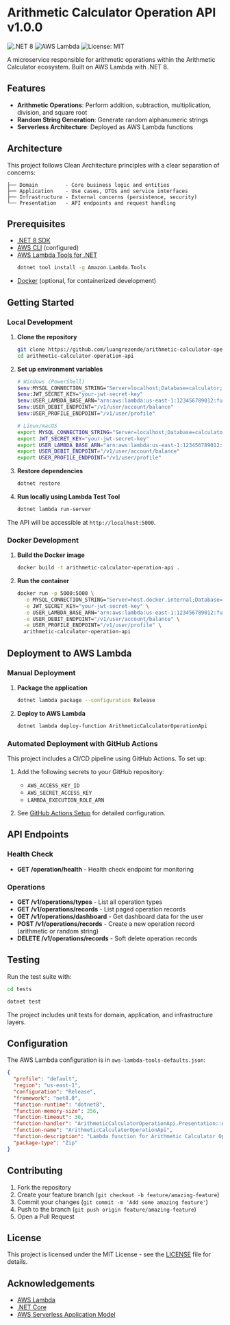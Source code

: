 # Arithmetic Calculator Operation API v1.0.0

![.NET 8](https://img.shields.io/badge/.NET-8.0-512BD4)
![AWS Lambda](https://img.shields.io/badge/AWS-Lambda-FF9900)
![License: MIT](https://img.shields.io/badge/License-MIT-yellow.svg)

A microservice responsible for arithmetic operations within the Arithmetic Calculator ecosystem. Built on AWS Lambda with .NET 8.

## Features

- **Arithmetic Operations**: Perform addition, subtraction, multiplication, division, and square root
- **Random String Generation**: Generate random alphanumeric strings
- **Serverless Architecture**: Deployed as AWS Lambda functions

## Architecture

This project follows Clean Architecture principles with a clear separation of concerns:

```
├── Domain         - Core business logic and entities
├── Application    - Use cases, DTOs and service interfaces
├── Infrastructure - External concerns (persistence, security)
└── Presentation   - API endpoints and request handling
```

## Prerequisites

- [.NET 8 SDK](https://dotnet.microsoft.com/download/dotnet/8.0)
- [AWS CLI](https://docs.aws.amazon.com/cli/latest/userguide/getting-started-install.html) (configured)
- [AWS Lambda Tools for .NET](https://github.com/aws/aws-extensions-for-dotnet-cli#aws-lambda-amazonlambdatools)
  ```bash
  dotnet tool install -g Amazon.Lambda.Tools
  ```
- [Docker](https://www.docker.com/products/docker-desktop) (optional, for containerized development)

## Getting Started

### Local Development

1. **Clone the repository**
   ```bash
   git clone https://github.com/luangrezende/arithmetic-calculator-operation-api.git
   cd arithmetic-calculator-operation-api
   ```

2. **Set up environment variables**
   ```bash
   # Windows (PowerShell)
   $env:MYSQL_CONNECTION_STRING="Server=localhost;Database=calculator;User=root;Password=password;"
   $env:JWT_SECRET_KEY="your-jwt-secret-key"
   $env:USER_LAMBDA_BASE_ARN="arn:aws:lambda:us-east-1:123456789012:function:UserAPI"
   $env:USER_DEBIT_ENDPOINT="/v1/user/account/balance"
   $env:USER_PROFILE_ENDPOINT="/v1/user/profile"

   # Linux/macOS
   export MYSQL_CONNECTION_STRING="Server=localhost;Database=calculator;User=root;Password=password;"
   export JWT_SECRET_KEY="your-jwt-secret-key"
   export USER_LAMBDA_BASE_ARN="arn:aws:lambda:us-east-1:123456789012:function:UserAPI"
   export USER_DEBIT_ENDPOINT="/v1/user/account/balance"
   export USER_PROFILE_ENDPOINT="/v1/user/profile"
   ```

3. **Restore dependencies**
   ```bash
   dotnet restore
   ```

4. **Run locally using Lambda Test Tool**
   ```bash
   dotnet lambda run-server
   ```

The API will be accessible at `http://localhost:5000`.

### Docker Development

1. **Build the Docker image**
   ```bash
   docker build -t arithmetic-calculator-operation-api .
   ```

2. **Run the container**
   ```bash
   docker run -p 5000:5000 \
     -e MYSQL_CONNECTION_STRING="Server=host.docker.internal;Database=calculator;User=root;Password=password;" \
     -e JWT_SECRET_KEY="your-jwt-secret-key" \
     -e USER_LAMBDA_BASE_ARN="arn:aws:lambda:us-east-1:123456789012:function:UserAPI" \
     -e USER_DEBIT_ENDPOINT="/v1/user/account/balance" \
     -e USER_PROFILE_ENDPOINT="/v1/user/profile" \
     arithmetic-calculator-operation-api
   ```

## Deployment to AWS Lambda

### Manual Deployment

1. **Package the application**
   ```bash
   dotnet lambda package --configuration Release
   ```

2. **Deploy to AWS Lambda**
   ```bash
   dotnet lambda deploy-function ArithmeticCalculatorOperationApi
   ```

### Automated Deployment with GitHub Actions

This project includes a CI/CD pipeline using GitHub Actions. To set up:

1. Add the following secrets to your GitHub repository:
   - `AWS_ACCESS_KEY_ID`
   - `AWS_SECRET_ACCESS_KEY`
   - `LAMBDA_EXECUTION_ROLE_ARN`

2. See [GitHub Actions Setup](docs/github-actions-setup.md) for detailed configuration.

## API Endpoints

### Health Check

- **GET /operation/health** - Health check endpoint for monitoring

### Operations

- **GET /v1/operations/types** - List all operation types
- **GET /v1/operations/records** - List paged operation records  
- **GET /v1/operations/dashboard** - Get dashboard data for the user
- **POST /v1/operations/records** - Create a new operation record (arithmetic or random string)
- **DELETE /v1/operations/records** - Soft delete operation records

## Testing

Run the test suite with:
```bash
cd tests
```
```bash
dotnet test
```

The project includes unit tests for domain, application, and infrastructure layers.

## Configuration

The AWS Lambda configuration is in `aws-lambda-tools-defaults.json`:
```json
{
  "profile": "default",
  "region": "us-east-1",
  "configuration": "Release",
  "framework": "net8.0",
  "function-runtime": "dotnet8",
  "function-memory-size": 256,
  "function-timeout": 30,
  "function-handler": "ArithmeticCalculatorOperationApi.Presentation::ArithmeticCalculatorOperationApi.Presentation.Function::FunctionHandler",
  "function-name": "ArithmeticCalculatorOperationApi",
  "function-description": "Lambda function for Arithmetic Calculator Operation API",
  "package-type": "Zip"
}
```

## Contributing

1. Fork the repository
2. Create your feature branch (`git checkout -b feature/amazing-feature`)
3. Commit your changes (`git commit -m 'Add some amazing feature'`)
4. Push to the branch (`git push origin feature/amazing-feature`)
5. Open a Pull Request

## License

This project is licensed under the MIT License - see the [LICENSE](LICENSE) file for details.

## Acknowledgements

- [AWS Lambda](https://aws.amazon.com/lambda/)
- [.NET Core](https://dotnet.microsoft.com/)
- [AWS Serverless Application Model](https://aws.amazon.com/serverless/sam/)
